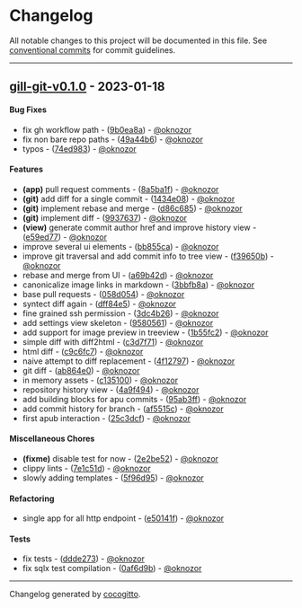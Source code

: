 # Changelog
All notable changes to this project will be documented in this file. See [conventional commits](https://www.conventionalcommits.org/) for commit guidelines.

- - -
## [gill-git-v0.1.0](https://github.com/oknozor/gill/compare/f81dee255ce5d86aad8119a44b8232153b30daca..gill-git-v0.1.0) - 2023-01-18
#### Bug Fixes
- fix gh workflow path - ([9b0ea8a](https://github.com/oknozor/gill/commit/9b0ea8a42244965b8920155ffbaec0685499c9ee)) - [@oknozor](https://github.com/oknozor)
- fix non bare repo paths - ([49a44b6](https://github.com/oknozor/gill/commit/49a44b6314d5afcea30389bf4fdcc0d21513aead)) - [@oknozor](https://github.com/oknozor)
- typos - ([74ed983](https://github.com/oknozor/gill/commit/74ed983517a6dfa1ca37b2e41478abb3827ba68c)) - [@oknozor](https://github.com/oknozor)
#### Features
- **(app)** pull request comments - ([8a5ba1f](https://github.com/oknozor/gill/commit/8a5ba1fdbbcda93fd1690d70ccfcbddbb67db5b2)) - [@oknozor](https://github.com/oknozor)
- **(git)** add diff for a single commit - ([1434e08](https://github.com/oknozor/gill/commit/1434e08e5716b1274e8030407777370a2d6394b8)) - [@oknozor](https://github.com/oknozor)
- **(git)** implement rebase and merge - ([d86c685](https://github.com/oknozor/gill/commit/d86c685f728b4ff693fdb9979392c59b42f222a6)) - [@oknozor](https://github.com/oknozor)
- **(git)** implement diff - ([9937637](https://github.com/oknozor/gill/commit/99376373c2aedc1259522a3ffc7b89f59ac59168)) - [@oknozor](https://github.com/oknozor)
- **(view)** generate commit author href and improve history view - ([e59ed77](https://github.com/oknozor/gill/commit/e59ed77f137b8b446626f60e217c694a56ce10f5)) - [@oknozor](https://github.com/oknozor)
- improve several ui elements - ([bb855ca](https://github.com/oknozor/gill/commit/bb855ca4c64666209d91e2c0d802a34261869edd)) - [@oknozor](https://github.com/oknozor)
- improve git traversal and add commit info to tree view - ([f39650b](https://github.com/oknozor/gill/commit/f39650bf128dafb0ef4ad6cbd004ddc08b035ad5)) - [@oknozor](https://github.com/oknozor)
- rebase and merge from UI - ([a69b42d](https://github.com/oknozor/gill/commit/a69b42da3fd8fb350041914f065218f3505bedec)) - [@oknozor](https://github.com/oknozor)
- canonicalize image links in markdown - ([3bbfb8a](https://github.com/oknozor/gill/commit/3bbfb8aeb08d031a5a5563aa1dfb41877a792f37)) - [@oknozor](https://github.com/oknozor)
- base pull requests - ([058d054](https://github.com/oknozor/gill/commit/058d0546320f3b184ca5096e1cde6a8bd80fe9cc)) - [@oknozor](https://github.com/oknozor)
- syntect diff again - ([dff84e5](https://github.com/oknozor/gill/commit/dff84e5c269702d09934505ff4e90a092a068143)) - [@oknozor](https://github.com/oknozor)
- fine grained ssh permission - ([3dc4b26](https://github.com/oknozor/gill/commit/3dc4b26f7f777a921245d99e9d3d0a32aa3807ce)) - [@oknozor](https://github.com/oknozor)
- add settings view skeleton - ([9580561](https://github.com/oknozor/gill/commit/9580561876e837d0f077e7388b1341fa91700aab)) - [@oknozor](https://github.com/oknozor)
- add support for image preview in treeview - ([1b55fc2](https://github.com/oknozor/gill/commit/1b55fc2f828c7235ff861dbae4e9c1499cefe807)) - [@oknozor](https://github.com/oknozor)
- simple diff with diff2html - ([c3d7f71](https://github.com/oknozor/gill/commit/c3d7f71bb8ba02f8e7dcee2fbe41dd7c7e537817)) - [@oknozor](https://github.com/oknozor)
- html diff - ([c9c6fc7](https://github.com/oknozor/gill/commit/c9c6fc7946fb78f9e3b18c078cdb07229d295dba)) - [@oknozor](https://github.com/oknozor)
- naive attempt to diff replacement - ([4f12797](https://github.com/oknozor/gill/commit/4f12797b620bb1a5a10bea8623d58ad268871ed7)) - [@oknozor](https://github.com/oknozor)
- git diff - ([ab864e0](https://github.com/oknozor/gill/commit/ab864e078066f33f5a83b2fc0f581d890e2d26ab)) - [@oknozor](https://github.com/oknozor)
- in memory assets - ([c135100](https://github.com/oknozor/gill/commit/c135100e2f3d53ed48fcbafe621c789b58c83dcc)) - [@oknozor](https://github.com/oknozor)
- repository history view - ([4a9f494](https://github.com/oknozor/gill/commit/4a9f4945592a083d058a729d903322ab72afd83f)) - [@oknozor](https://github.com/oknozor)
- add building blocks for apu commits - ([95ab3ff](https://github.com/oknozor/gill/commit/95ab3ff78d0f0f44702e7fd87e8750dc74d2bef2)) - [@oknozor](https://github.com/oknozor)
- add commit history for branch - ([af5515c](https://github.com/oknozor/gill/commit/af5515c300c03c00fd0a05b5e667edd514ec97a7)) - [@oknozor](https://github.com/oknozor)
- first apub interaction - ([25c3dcf](https://github.com/oknozor/gill/commit/25c3dcfc265ace5599106632640565437092ed6c)) - [@oknozor](https://github.com/oknozor)
#### Miscellaneous Chores
- **(fixme)** disable test for now - ([2e2be52](https://github.com/oknozor/gill/commit/2e2be52a94dcc6d2af0187f2433c40894353fa16)) - [@oknozor](https://github.com/oknozor)
- clippy lints - ([7e1c51d](https://github.com/oknozor/gill/commit/7e1c51d14d725e56ee46b9ce7ab26bcbeb04e7ad)) - [@oknozor](https://github.com/oknozor)
- slowly adding templates - ([5f96d95](https://github.com/oknozor/gill/commit/5f96d9529a9aef13cc3b6034dd21683c25d797d6)) - [@oknozor](https://github.com/oknozor)
#### Refactoring
- single app for all http endpoint - ([e50141f](https://github.com/oknozor/gill/commit/e50141f5549ff6c050051a37fa3a00a5d055dd75)) - [@oknozor](https://github.com/oknozor)
#### Tests
- fix tests - ([ddde273](https://github.com/oknozor/gill/commit/ddde2731da692745f27631e36c3c4267a6a66b1b)) - [@oknozor](https://github.com/oknozor)
- fix sqlx test compilation - ([0af6d9b](https://github.com/oknozor/gill/commit/0af6d9b001d2a86a092058e4a95736172e1d57cb)) - [@oknozor](https://github.com/oknozor)

- - -

Changelog generated by [cocogitto](https://github.com/cocogitto/cocogitto).